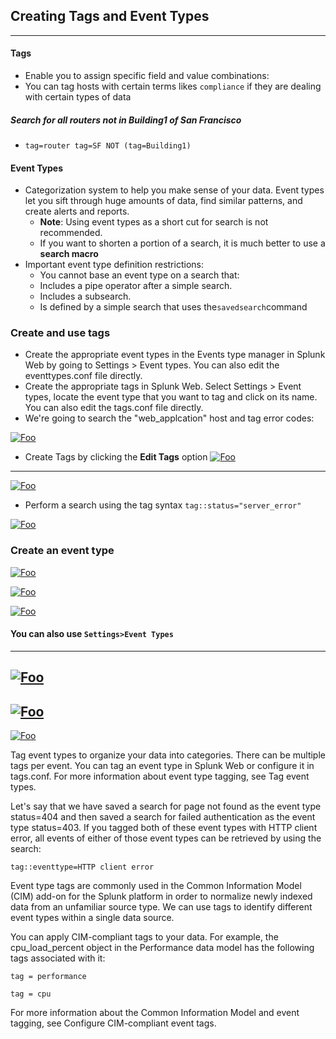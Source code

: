 ## Creating Tags and Event Types
----

#### **Tags** 
* Enable you to assign specific field and value combinations:
* You can tag hosts with certain terms likes `compliance` if they are dealing with certain types of data    
##### Search for all routers not in Building1 of San Francisco
 * `tag=router tag=SF NOT (tag=Building1)`

#### Event Types
* Categorization system to help you make sense of your data. Event types let you sift through huge amounts of data, find similar patterns, and create alerts and reports. 
    * **Note**: Using event types as a short cut for search is not recommended. 
    * If you want to shorten a portion of a search, it is much better to use a **search macro**
* Important event type definition restrictions:
  * You cannot base an event type on a search that:
  * Includes a pipe operator after a simple search.
  * Includes a subsearch.
  * Is defined by a simple search that uses the`savedsearch`command    
### Create and use tags
* Create the appropriate event types in the Events type manager in Splunk Web by going to Settings > Event types. You can also edit the eventtypes.conf file directly.
* Create the appropriate tags in Splunk Web. Select Settings > Event types, locate the event type that you want to tag and click on its name. You can also edit the tags.conf file directly.
* We're going to search the "web_applcation" host and tag error codes:
     
[![Foo](https://www.tutorialspoint.com/splunk/images/tags_1.jpg)](https://www.tutorialspoint.com/splunk/images/tags_1.jpg)

* Create Tags by clicking the **Edit Tags** option
[![Foo](https://www.tutorialspoint.com/splunk/images/tags_2.jpg)](https://www.tutorialspoint.com/splunk/images/tags_2.jpg)
----
   
[![Foo](https://www.tutorialspoint.com/splunk/images/tags_3.jpg)](https://www.tutorialspoint.com/splunk/images/tags_3.jpg)

* Perform a search using the tag syntax
    `tag::status="server_error"`

[![Foo](https://www.tutorialspoint.com/splunk/images/tags_4.jpg)](https://www.tutorialspoint.com/splunk/images/tags_4.jpg)


### Create an event type

[![Foo](https://www.tutorialspoint.com/splunk/images/event_type_1.jpg)](https://www.tutorialspoint.com/splunk/images/event_type_1.jpg)


[![Foo](https://www.tutorialspoint.com/splunk/images/event_type_2.jpg)](https://www.tutorialspoint.com/splunk/images/event_type_2.jpg)

[![Foo](https://www.tutorialspoint.com/splunk/images/event_type_5.jpg)](https://www.tutorialspoint.com/splunk/images/event_type_5.jpg)

#### You can also use `Settings>Event Types`
----
[![Foo](https://www.tutorialspoint.com/splunk/images/event_type_3.jpg)](https://www.tutorialspoint.com/splunk/images/event_type_3.jpg)
----

[![Foo](https://www.tutorialspoint.com/splunk/images/event_type_4.jpg)](https://www.tutorialspoint.com/splunk/images/event_type_4.jpg)
----

[![Foo](https://www.tutorialspoint.com/splunk/images/event_type_6.jpg)](https://www.tutorialspoint.com/splunk/images/event_type_6.jpg)


Tag event types to organize your data into categories. There can be multiple tags per event. You can tag an event type in Splunk Web or configure it in tags.conf. For more information about event type tagging, see Tag event types.

Let's say that we have saved a search for page not found as the event type status=404 and then saved a search for failed authentication as the event type status=403. If you tagged both of these event types with HTTP client error, all events of either of those event types can be retrieved by using the search:

`tag::eventtype=HTTP client error`




Event type tags are commonly used in the Common Information Model (CIM) add-on for the Splunk platform in order to normalize newly indexed data from an unfamiliar source type. We can use tags to identify different event types within a single data source.

You can apply CIM-compliant tags to your data.  For example, the cpu_load_percent object in the Performance data model has the following tags associated with it:

`tag = performance `

`tag = cpu`

For more information about the Common Information Model and event tagging, see Configure CIM-compliant event tags. 
